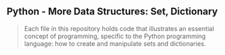 ## Python - More Data Structures: Set, Dictionary
> Each file in this repository holds code that illustrates an essential concept of programming,
> specific to the Python programming language: how to create and manipulate sets and dictionaries.